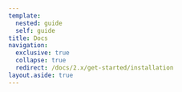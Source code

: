 ```yaml
---
template:
  nested: guide
  self: guide
title: Docs
navigation:
  exclusive: true
  collapse: true
  redirect: /docs/2.x/get-started/installation
layout.aside: true
---
```


